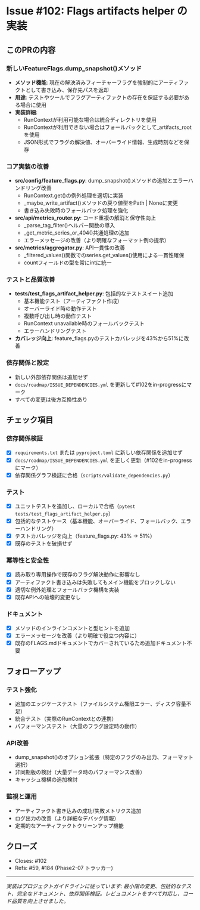 # Issue #102: Flags artifacts helper の実装

## このPRの内容

### 新しいFeatureFlags.dump_snapshot()メソッド

- **メソッド機能**: 現在の解決済みフィーチャーフラグを強制的にアーティファクトとして書き込み、保存先パスを返却
- **用途**: テストやツールでフラグアーティファクトの存在を保証する必要がある場合に使用
- **実装詳細**:
  - RunContextが利用可能な場合は統合ディレクトリを使用
  - RunContextが利用できない場合はフォールバックとして_artifacts_rootを使用
  - JSON形式でフラグの解決値、オーバーライド情報、生成時刻などを保存

### コア実装の改善

- **src/config/feature_flags.py**: dump_snapshot()メソッドの追加とエラーハンドリング改善
  - RunContext.get()の例外処理を適切に実装
  - _maybe_write_artifact()メソッドの戻り値型をPath | Noneに変更
  - 書き込み失敗時のフォールバック処理を強化
- **src/api/metrics_router.py**: コード重複の解消と保守性向上
  - _parse_tag_filter()ヘルパー関数の導入
  - _get_metric_series_or_404()共通処理の追加
  - エラーメッセージの改善（より明確なフォーマット例の提示）
- **src/metrics/aggregator.py**: API一貫性の改善
  - _filtered_values()関数でのseries.get_values()使用による一貫性確保
  - countフィールドの型を常にintに統一

### テストと品質改善

- **tests/test_flags_artifact_helper.py**: 包括的なテストスイート追加
  - 基本機能テスト（アーティファクト作成）
  - オーバーライド時の動作テスト
  - 複数呼び出し時の動作テスト
  - RunContext unavailable時のフォールバックテスト
  - エラーハンドリングテスト
- **カバレッジ向上**: feature_flags.pyのテストカバレッジを43%から51%に改善

### 依存関係と設定

- 新しい外部依存関係は追加せず
- `docs/roadmap/ISSUE_DEPENDENCIES.yml` を更新して#102をin-progressにマーク
- すべての変更は後方互換性あり

## チェック項目

### 依存関係検証

- [x] `requirements.txt` または `pyproject.toml` に新しい依存関係を追加せず
- [x] `docs/roadmap/ISSUE_DEPENDENCIES.yml` を正しく更新（#102をin-progressにマーク）
- [x] 依存関係グラフ検証に合格（`scripts/validate_dependencies.py`）

### テスト

- [x] ユニットテストを追加し、ローカルで合格（`pytest tests/test_flags_artifact_helper.py`）
- [x] 包括的なテストケース（基本機能、オーバーライド、フォールバック、エラーハンドリング）
- [x] テストカバレッジを向上（feature_flags.py: 43% → 51%）
- [x] 既存のテストを破損せず

### 冪等性と安全性

- [x] 読み取り専用操作で既存のフラグ解決動作に影響なし
- [x] アーティファクト書き込みは失敗してもメイン機能をブロックしない
- [x] 適切な例外処理とフォールバック機構を実装
- [x] 既存APIへの破壊的変更なし

### ドキュメント

- [x] メソッドのインラインコメントと型ヒントを追加
- [x] エラーメッセージを改善（より明確で役立つ内容に）
- [x] 既存のFLAGS.mdドキュメントでカバーされているため追加ドキュメント不要

## フォローアップ

### テスト強化

- 追加のエッジケーステスト（ファイルシステム権限エラー、ディスク容量不足）
- 統合テスト（実際のRunContextとの連携）
- パフォーマンステスト（大量のフラグ設定時の動作）

### API改善

- dump_snapshot()のオプション拡張（特定のフラグのみ出力、フォーマット選択）
- 非同期版の検討（大量データ時のパフォーマンス改善）
- キャッシュ機構の追加検討

### 監視と運用

- アーティファクト書き込みの成功/失敗メトリクス追加
- ログ出力の改善（より詳細なデバッグ情報）
- 定期的なアーティファクトクリーンアップ機能

## クローズ

- Closes: #102
- Refs: #59, #184 (Phase2-07 トラッカー)

---

*実装はプロジェクトガイドラインに従っています: 最小限の変更、包括的なテスト、完全なドキュメント、依存関係検証。レビュコメントをすべて対応し、コード品質を向上させました。*

